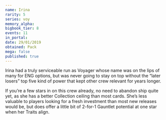 ```yaml
---
name: Irina
rarity: 5
series: voy
memory_alpha:
bigbook_tier: 8
events: 11
in_portal:
date: 29/01/2019
obtained: Pack
mega: false
published: true
---
```


Irina had a truly serviceable run as Voyager whose name was on the lips of many for ENG options, but was never going to stay on top without the “later losers” top five kind of power that kept other crew relevant for years longer. 

If you’re a few stars in on this crew already, no need to abandon ship quite yet, as she has a better Collection ceiling than most cards. She’s less valuable to players looking for a fresh investment than most new releases would be, but does offer a little bit of 2-for-1 Gauntlet potential at one star when her Traits align.
